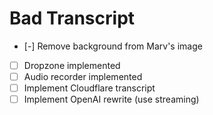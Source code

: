 # Bad Transcript

- [-] Remove background from Marv's image
- [ ] Dropzone implemented
- [ ] Audio recorder implemented
- [ ] Implement Cloudflare transcript
- [ ] Implement OpenAI rewrite (use streaming)